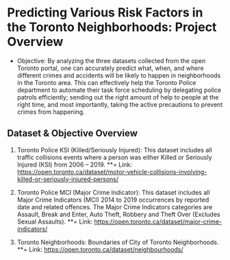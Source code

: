 Predicting Various Risk Factors in the Toronto Neighborhoods: Project Overview
==============================================================================

* Objective: By analyzing the three datasets collected from the open Toronto portal, one can accurately predict what, when, and where different crimes and accidents will be likely to happen in neighborhoods in the Toronto area. This can effectively help the Toronto Police department to automate their task force scheduling by delegating police patrols efficiently; sending out the right amount of help to people at the right time, and most importantly, taking the active precautions to prevent crimes from happening. 


Dataset & Objective Overview 
----------------------------
1. Toronto Police KSI (Killed/Seriously Injured): This dataset includes all traffic collisions events where a person was either Killed or Seriously Injured (KSI) from 2006 – 2019.
**= Link: 
https://open.toronto.ca/dataset/motor-vehicle-collisions-involving-killed-or-seriously-injured-persons/

2. Toronto Police MCI (Major Crime Indicator): This dataset includes all Major Crime Indicators (MCI) 2014 to 2019 occurrences by reported date and related offences. The Major Crime Indicators categories are Assault, Break and Enter, Auto Theft, Robbery and Theft Over (Excludes Sexual Assaults). 
**= Link: https://open.toronto.ca/dataset/major-crime-indicators/

3. Toronto Neighborhoods: Boundaries of City of Toronto Neighborhoods. 
**= Link: https://open.toronto.ca/dataset/neighbourhoods/

